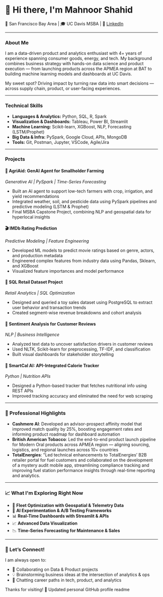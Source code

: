 # 👋 Hi there, I'm Mahnoor Shahid

📍 San Francisco Bay Area | 🎓 UC Davis MSBA | 🔗 [LinkedIn](https://www.linkedin.com/in/mahnoor-shahid-516545154/)

---

### About Me
I am a data-driven product and analytics enthusiast with 4+ years of experience spanning consumer goods, energy, and tech. My background combines business strategy with hands-on data science and product execution — from launching products across the APMEA region at BAT to building machine learning models and dashboards at UC Davis.

My sweet spot? Driving impact by turning raw data into smart decisions — across supply chain, product, or user-facing experiences.

---

### Technical Skills

- **Languages & Analytics:** Python, SQL, R, Spark  
- **Visualization & Dashboards:** Tableau, Power BI, Streamlit  
- **Machine Learning:** Scikit-learn, XGBoost, NLP, Forecasting (LSTM/Prophet)  
- **Big Data & Infra:** PySpark, Google Cloud, APIs, MongoDB  
- **Tools:** Git, Postman, Jupyter, VSCode, Agile/Jira

---

###  Projects

#### 🌱 AgriAid: GenAI Agent for Smallholder Farming
*Generative AI | PySpark | Time-Series Forecasting*
- Built an AI agent to support low-tech farmers with crop, irrigation, and yield recommendations
- Integrated weather, soil, and pesticide data using PySpark pipelines and predictive modeling (LSTM & Prophet)
- Final MSBA Capstone Project, combining NLP and geospatial data for hyperlocal insights

#### 🎬 IMDb Rating Prediction
*Predictive Modeling | Feature Engineering*
- Developed ML models to predict movie ratings based on genre, actors, and production metadata
- Engineered complex features from industry data using Pandas, Sklearn, and XGBoost
- Visualized feature importances and model performance

#### 🧠 SQL Retail Dataset Project
*Retail Analytics | SQL Optimization*
- Designed and queried a toy sales dataset using PostgreSQL to extract user behavior and transaction trends
- Created segment-wise revenue breakdowns and cohort analysis

#### 💬 Sentiment Analysis for Customer Reviews
*NLP | Business Intelligence*
- Analyzed text data to uncover satisfaction drivers in customer reviews
- Used NLTK, Scikit-learn for preprocessing, TF-IDF, and classification
- Built visual dashboards for stakeholder storytelling

#### 🍎 SmartCal AI: API-Integrated Calorie Tracker
*Python | Nutrition APIs*
- Designed a Python-based tracker that fetches nutritional info using REST APIs
- Improved tracking accuracy and eliminated the need for web scraping

---

### 💼 Professional Highlights

- **Cashmere AI**: Developed an advisor-prospect affinity model that improved match quality by 25%, boosting engagement rates and informing product roadmap for dashboard automation  
- **British American Tobacco**: Led the end-to-end product launch pipeline for Modern Oral products across APMEA region — aligning sourcing, logistics, and regional launches across 10+ countries  
- **TotalEnergies**: "Led technical enhancements to TotalEnergies’ B2B retailer portal for fuel customers and collaborated on the development of a mystery audit mobile app, streamlining compliance tracking and improving fuel station performance insights through real-time reporting and analytics.

---

### 📈 What I'm Exploring Right Now

- 🚗 **Fleet Optimization with Geospatial & Telemetry Data**  
- 🤖 **AI Experimentation & A/B Testing Frameworks**  
- 📊 **Real-Time Dashboards with Streamlit & APIs**  
- 📈 **Advanced Data Visualization**  
- 📉 **Time-Series Forecasting for Maintenance & Sales**


---

### 🤝 Let’s Connect!

I am always open to:
- 🎯 Collaborating on Data & Product projects
- 💡 Brainstorming business ideas at the intersection of analytics & ops
- 🧭 Chatting career paths in tech, product, and analytics

Thanks for visiting! 🚀
Updated personal GitHub profile readme

<!--
**MahnoorShahid5432/MahnoorShahid5432** is a ✨ _special_ ✨ repository because its `README.md` (this file) appears on your GitHub profile.

Here are some ideas to get you started:

- 🔭 I’m currently working on ...
- 🌱 I’m currently learning ...
- 👯 I’m looking to collaborate on ...
- 🤔 I’m looking for help with ...
- 💬 Ask me about ...
- 📫 How to reach me: ...
- 😄 Pronouns: ...
- ⚡ Fun fact: ...
-->
